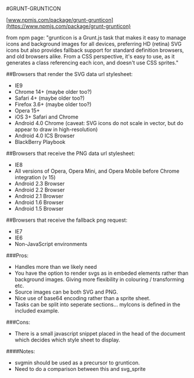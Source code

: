 #GRUNT-GRUNTICON

[www.npmjs.com/package/grunt-grunticon](https://www.npmjs.com/package/grunt-grunticon)

from npm page:  "grunticon is a Grunt.js task that makes it easy to manage icons and background images for all devices, preferring HD (retina) SVG icons but also provides fallback support for standard definition browsers, and old browsers alike. From a CSS perspective, it's easy to use, as it generates a class referencing each icon, and doesn't use CSS sprites."

##Browsers that render the SVG data url stylesheet:

* IE9
* Chrome 14+ (maybe older too?)
* Safari 4+ (maybe older too?)
* Firefox 3.6+ (maybe older too?)
* Opera 15+
* iOS 3+ Safari and Chrome
* Android 4.0 Chrome (caveat: SVG icons do not scale in vector, but do appear to draw in high-resolution)
* Android 4.0 ICS Browser
* BlackBerry Playbook

##Browsers that receive the PNG data url stylesheet:

* IE8
* All versions of Opera, Opera Mini, and Opera Mobile before Chrome integration (v 15)
* Android 2.3 Browser
* Android 2.2 Browser
* Android 2.1 Browser
* Android 1.6 Browser
* Android 1.5 Browser

##Browsers that receive the fallback png request:

* IE7
* IE6
* Non-JavaScript environments


###Pros:

* Handles more than we likely need
* You have the option to render svgs as in embeded elements rather than background images.  Giving more flexibility in colouring / transforming etc.
* Source images can be both SVG and PNG.
* Nice use of base64 encoding rather than a sprite sheet.
* Tasks can be split into seperate sections... myIcons is defined in the included example.


###Cons:

* There is a small javascript snippet placed in the head of the document which decides which style sheet to display.

####Notes:
* svgmin should be used as a precursor to grunticon.
* Need to do a comparison between this and svg_sprite